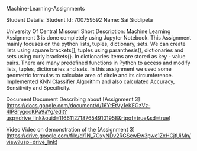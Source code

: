 Machine-Learning-Assignments

Student Details: Student Id: 700759592 Name: Sai Siddipeta

University Of Central Missouri Short Description: Machine Learning Assignment 3 is done completely using Jupyter Notebook. This Assignment mainly focuses on the python lists, tuples, dictionary, sets. We can create lists using square brackets[], tuples using paranthesis(), dictionaries and sets using curly brackets{}. In dictionaries items are stored as key - value pairs. There are many predefined functions in Python to access and modify lists, tuples, dictionaries and sets. In this assignment we used some geometric formulas to calculate area of circle and its circumference. Implemented KNN Classifier Algorithm and also calculated Accuracy, Sensitivity and Specificity.

Document Document Describing about [Assignment 3] (https://docs.google.com/document/d/16YtEtVy1eKEGzVz-4lP8rygooKPa9aYg/edit?usp=drive_link&ouid=116611271876549101958&rtpof=true&sd=true)

Video Video on demonstration of the [Assignment 3] (https://drive.google.com/file/d/1N_7OxyNDv2RGSewEw3pwc1ZxHCjtUiMn/view?usp=drive_link)
